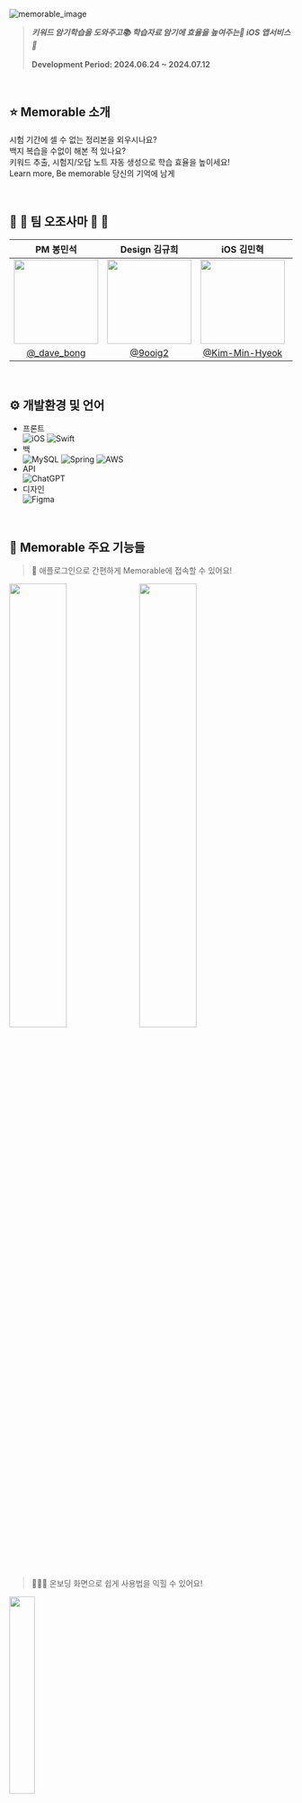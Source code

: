 ![memorable_image](https://github.com/hgkim215/Memorable_iOS/assets/61077215/14e4138e-14af-4bbf-a419-021bd2a83c35)

> **_키워드 암기학습을 도와주고📚 학습자료 암기에 효율을 높여주는📑 iOS 앱서비스🍎_** <br/><br/>
> **Development Period: 2024.06.24 ~ 2024.07.12**

<br/>

## ⭐️ Memorable 소개

시험 기간에 셀 수 없는 정리본을 외우시나요?  
백지 복습을 수없이 해본 적 있나요?  
키워드 추출, 시험지/오답 노트 자동 생성으로 학습 효율을 높이세요!  
Learn more, Be memorable 당신의 기억에 남게  

<br/>

## 📢 🦅 팀 오조사마 👸 📢

|               PM 봉민석                |              Design 김규희               |                iOS 김민혁                |                      iOS 김현기                      |                Back 오성진                |
| :------------------------------------: | :------------------------------------: | :--------------------------------------: | :--------------------------------------------------: | :--------------------------------------: |
|  <img src="https://github.com/hgkim215/Memorable_iOS/assets/61077215/f338d45d-63a6-4fae-80e1-997136260681" style="width: 150px; height: 150px; object-fit: fill;">  |  <img src="https://github.com/hgkim215/Memorable_iOS/assets/61077215/2a1397e5-9763-496a-a4af-a92caff04921" style="width: 150px; height: 150px; object-fit: fill;">   | <img src="https://github.com/hgkim215/Memorable_iOS/assets/61077215/cf5c1120-c00e-4e32-9ae8-1762636ddd89" style="width: 150px; height: 150px; object-fit: fill;"> |  <img src="https://github.com/hgkim215/Memorable_iOS/assets/61077215/f31dfc8e-8a3e-4bd3-960c-2acdcd1f9e97" style="width: 150px; height: 150px; object-fit: fill;">  |  <img src="https://github.com/hgkim215/Memorable_iOS/assets/61077215/04414605-813d-4aed-8920-bd6bca724029" style="width: 150px; height: 150px; object-fit: fill;">  |
| [@_dave_bong](https://instagram.com/_dave_bong) | [@9ooig2](https://instagram.com/9ooig2) | [@Kim-Min-Hyeok](https://github.com/Kim-Min-Hyeok) | [@hgkim215](https://github.com/hgkim215) | [@xxjiinn](https://github.com/xxjiinn) |

<br/>

## ⚙️ 개발환경 및 언어

- 프론트  
![iOS](https://img.shields.io/badge/iOS-000000?style=for-the-badge&logo=ios&logoColor=white)
![Swift](https://img.shields.io/badge/swift-F54A2A?style=for-the-badge&logo=swift&logoColor=white)
- 백  
![MySQL](https://img.shields.io/badge/mysql-4479A1.svg?style=for-the-badge&logo=mysql&logoColor=white)
![Spring](https://img.shields.io/badge/spring-%236DB33F.svg?style=for-the-badge&logo=spring&logoColor=white)
![AWS](https://img.shields.io/badge/AWS-%23FF9900.svg?style=for-the-badge&logo=amazon-aws&logoColor=white)
- API  
![ChatGPT](https://img.shields.io/badge/chatGPT-74aa9c?style=for-the-badge&logo=openai&logoColor=white)
- 디자인  
![Figma](https://img.shields.io/badge/figma-%23F24E1E.svg?style=for-the-badge&logo=figma&logoColor=white)

<br/>

## 🌟 Memorable 주요 기능들

> 🔑 애플로그인으로 간편하게 Memorable에 접속할 수 있어요!

<img src="https://github.com/hgkim215/Memorable_iOS/assets/61077215/e8c6a4ea-1ea5-4d17-b5d0-41520ee5bda2" width=45%> <img src="https://github.com/hgkim215/Memorable_iOS/assets/61077215/cc32ed2b-b44a-43dd-8a81-8dab5a86624c" width=45%>

> 🏃‍♂️‍➡️ 온보딩 화면으로 쉽게 사용법을 익힐 수 있어요!

<img src="https://github.com/nth221/videx/assets/64348852/bb69d390-8185-49d5-bd2f-dbec84cb229a" width=30%>

> 📖 빈칸 학습지를 자동으로 추출해 손쉽고 효율적으로 공부할 수 있어요!

<img src="https://github.com/snackads/SnackAds/assets/64348852/87400302-c3a8-4d7c-acc5-452ddd958667" width="30%"> <img src="https://github.com/nth221/videx/assets/64348852/e1cdc9b2-d47c-41ea-aca7-a83e03afc129" width=30%>

> 📝 학습지를 통해 공부한 내용을 토대로 추출된 시험지로 효과적으로 테스트할 수 있어요!

<img src="https://github.com/nth221/videx/assets/64348852/101dbd88-1e92-49ef-9271-cfa4f1b839c4" width=30%>

> 📚 시험지에서 오답처리된 문제들을 오답노트를 통해 다시 한번 복습할 수 있어요!

<img src="https://github.com/nth221/videx/assets/64348852/36525b76-8ece-46cf-af58-9d105e9d2b0a" width=30%>

> 🔍 홈 라이브러리

<img src="https://github.com/nth221/videx/assets/64348852/bb69d390-8185-49d5-bd2f-dbec84cb229a" width=30%>

> 📑 홈 즐겨찾기

<img src="https://github.com/nth221/videx/assets/64348852/bb69d390-8185-49d5-bd2f-dbec84cb229a" width=30%>

> 👤 홈 마이페이지

<img src="https://github.com/nth221/videx/assets/64348852/307d61b4-cf1f-41f2-9e63-69978d68324e" width=30%>

<br/>
